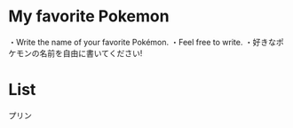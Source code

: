 # My favorite Pokemon
・Write the name of your favorite Pokémon.
・Feel free to write.
・好きなポケモンの名前を自由に書いてください!

# List
プリン
